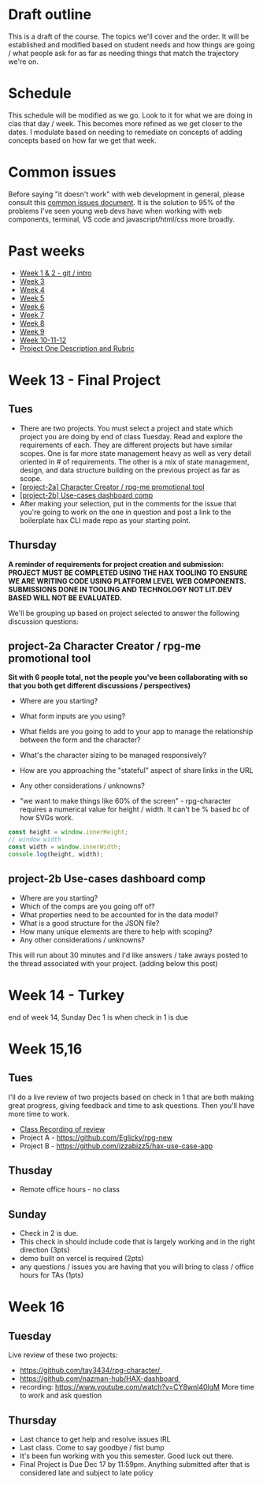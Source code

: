 # Draft outline
This is a draft of the course. The topics we'll cover and the order. It will be established and modified based on student needs and how things are going / what people ask for as far as needing things that match the trajectory we're on.

# Schedule
This schedule will be modified as we go. Look to it for what we are doing in clas that day / week. This becomes more refined as we get closer to the dates. I modulate based on needing to remediate on concepts of adding concepts based on how far we get that week.

# Common issues
Before saying "it doesn't work" with web development in general, please consult this [common issues document](common-issues.md). It is the solution to 95% of the problems I've seen young web devs have when working with web components, terminal, VS code and javascript/html/css more broadly.

# Past weeks
- [Week 1 & 2 - git / intro](fa24/week1-2.md)
- [Week 3](fa24/week-3.md)
- [Week 4](fa24/week-4.md)
- [Week 5](fa24/week-5.md)
- [Week 6](fa24/week-6.md)
- [Week 7](fa24/week-7.md)
- [Week 8](fa24/week-8.md)
- [Week 9](fa24/week-9.md)
- [Week 10-11-12](fa24/week-10-11-12.md)
- [Project One Description and Rubric](https://github.com/haxtheweb/issues/issues/2174)

# Week 13 - Final Project
## Tues
- There are two projects. You must select a project and state which project you are doing by end of class Tuesday. Read and explore the requirements of each. They are different projects but have similar scopes. One is far more state management heavy as well as very detail oriented in # of requirements. The other is a mix of state management, design, and data structure building on the previous project as far as scope.
- [\[project-2a\] Character Creator / rpg-me promotional tool](https://github.com/haxtheweb/issues/issues/1414)
- [\[project-2b\] Use-cases dashboard comp](https://github.com/haxtheweb/issues/issues/2182)
- After making your selection, put in the comments for the issue that you're going to work on the one in question and post a link to the boilerplate hax CLI made repo as your starting point.

## Thursday
**A reminder of requirements for project creation and submission: PROJECT MUST BE COMPLETED USING THE HAX TOOLING TO ENSURE WE ARE WRITING CODE USING PLATFORM LEVEL WEB COMPONENTS. SUBMISSIONS DONE IN TOOLING AND TECHNOLOGY NOT LIT.DEV BASED WILL NOT BE EVALUATED.**

We'll be grouping up based on project selected to answer the following discussion questions:

## project-2a Character Creator / rpg-me promotional tool
**Sit with 6 people total, not the people you've been collaborating with so that you both get different discussions / perspectives)**
- Where are you starting?
- What form inputs are you using?
- What fields are you going to add to your app to manage the relationship between the form and the character?
- What's the character sizing to be managed responsively?
- How are you approaching the "stateful" aspect of share links in the URL
- Any other considerations / unknowns?

- "we want to make things like 60% of the screen" - rpg-character requires a numerical value for height / width. It can't be % based bc of how SVGs work.

```js
const height = window.innerHeight;
// window width
const width = window.innerWidth;
console.log(height, width);
```

## project-2b Use-cases dashboard comp
- Where are you starting?
- Which of the comps are you going off of?
- What properties need to be accounted for in the data model?
- What is a good structure for the JSON file?
- How many unique elements are there to help with scoping?
- Any other considerations / unknowns?

This will run about 30 minutes and I'd like answers / take aways posted to the thread associated with your project. (adding below this post)

# Week 14 - Turkey
end of week 14, Sunday Dec 1 is when check in 1 is due

# Week 15,16
## Tues
I'll do a live review of two projects based on check in 1 that are both making great progress, giving feedback and time to ask questions. Then you'll have more time to work.
- [Class Recording of review](https://www.youtube.com/watch?v=BsdiRoCOuA8)
- Project A - https://github.com/Eglicky/rpg-new
- Project B - https://github.com/izzabizz5/hax-use-case-app

## Thusday
- Remote office hours - no class

## Sunday
- Check in 2 is due.
- This check in should include code that is largely working and in the right direction (3pts)
- demo built on vercel is required (2pts)
- any questions / issues you are having that you will bring to class / office hours for TAs (1pts)

# Week 16
## Tuesday
Live review of these two projects:
- https://github.com/tay3434/rpg-character/ 
- https://github.com/nazman-hub/HAX-dashboard 
- recording: https://www.youtube.com/watch?v=CY8wnl40lgM 
More time to work and ask question

## Thursday
- Last chance to get help and resolve issues IRL
- Last class. Come to say goodbye / fist bump
- It's been fun working with you this semester. Good luck out there.
- Final Project is Due Dec 17 by 11:59pm. Anything submitted after that is considered late and subject to late policy
